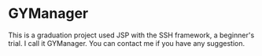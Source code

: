 GYManager
=========

This is a graduation project used JSP with the SSH framework, a beginner's trial. I call it GYManager. You can contact me if you have any suggestion.
